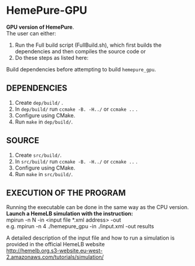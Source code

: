 # HemePure-GPU
**GPU version of HemePure**.  <br />
The user can either:
1. Run the Full build script (FullBuild.sh), which first builds the dependencies and then compiles the source code or 
2. Do these steps as listed here: 

Build dependencies before attempting to build `hemepure_gpu`.
## DEPENDENCIES #
1) Create `dep/build/` .
2) In `dep/build/` run `ccmake -B. -H../` or `ccmake ..` .
3) Configure using CMake.
4) Run `make` in `dep/build/`.

## SOURCE #
1) Create `src/build/`.
2) In `src/build/` run `ccmake -B. -H../` or `ccmake ..` .
3) Configure using CMake.
4) Run `make` in `src/build/`.


## EXECUTION OF THE PROGRAM #
Running the executable can be done in the same way as the CPU version. <br />
**Launch a HemeLB simulation with the instruction:** <br />
mpirun -n N <hemelb executable address> -in <input file *.xml address> -out <output directory address> <br />
  e.g. mpirun -n 4 ./hemepure_gpu -in ./input.xml -out results <br />

A detailed description of the input file and how to run a simulation is provided in the official HemeLB website <br />
http://hemelb.org.s3-website.eu-west-2.amazonaws.com/tutorials/simulation/
